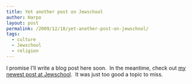 ```yaml
---
title: Yet another post on Jewschool
author: Harpo
layout: post
permalink: /2009/12/18/yet-another-post-on-jewschool/
tags:
  - culture
  - Jewschool
  - religion
---
```

I promise I&#8217;ll write a blog post here soon.  In the meantime, check out <a href="http://jewschool.com/2009/12/18/19501/the-news-from-lake-jewbegon/" target="_blank">my newest post at Jewschool</a>.  It was just too good a topic to miss.